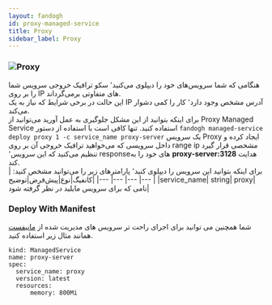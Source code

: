 ```yaml
---
layout: fandogh
id: proxy-managed-service
title: Proxy
sidebar_label: Proxy
---
```

### ![Proxy](/img/docs/proxy-managed-service.png "Proxy")

هنگامی که شما سرویس‌های خود را دیپلوی می‌کنید٬ سکو ترافیک خروجی سرویس شما را بر روی IP های متفاوتی برمی‌گرداند.<br>این حالت در برخی شرایط که نیاز به یک IP آدرس مشخص وجود دارد٬ کار را کمی دشوار می‌کند.<br>برای اینکه بتوانید از این مشکل جلوگیری به عمل آورید می‌توانید از Proxy Managed Service استفاده کنید. تنها کافی‌ است با استفاده از دستور ``fandogh managed-service deploy proxy 1 -c service_name proxy-server``  یک سرویس Proxy ایجاد کرده و داخل سرویسی که می‌خواهید ترافیک خروجی آن بر روی range ip مشخصی قرار گیرد تنظیم می‌کنید که این سرویس٬ responseهای خود را به **proxy-server:3128** هدایت  کند.<br>
برای اینکه بتوانید این سرویس را دیپلوی کنید٬ پارامتر‌های زیر را می‌توانید مشخص کنید:
|کانفیگ|نوع|پیش‌فرض|توضیح|
|---	|---	|---	|---	|
|service_name| string| proxy| نامی که برای سرویس مایلید در نظر گرفته شود|


### Deploy With Manifest
  

شما همچنین می توانید برای اجرای راحت تر سرویس های مدیریت شده از [مانیفست](https://docs.fandogh.cloud/docs/service-manifest.html) همانند مثال زیر استفاده کنید.

```
kind: ManagedService
name: proxy-server
spec:
  service_name: proxy
  version: latest
  resources:
      memory: 800Mi
```
